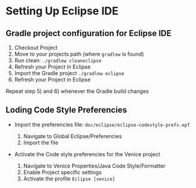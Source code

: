 # Setting Up Eclipse IDE

## Gradle project configuration for Eclipse IDE

1.  Checkout Project
2.  Move to your projects path (where `gradlew` is found)
3.  Run clean: `./gradlew cleaneclipse`
4.  Refresh your Project in Eclipse
5.  Import the Gradle project `./gradlew eclipse`
6.  Refresh your Project in Eclipse

Repeat step 5) and 6) whenever the Gradle build changes


## Loding Code Style Preferencies

* Import the preferencies file: `doc/eclipse/eclipse-codestyle-prefs.epf`
 
    1. Navigate to Global Eclipse/Preferencies
    2. Import the file
  
  
* Activate the Code style preferencies for the Venice project

    1. Navigate to Venice Properties/Java Code Style/Formatter  
    2. Enable Project specific settings
    3. Activate the profile `Eclipse [venice]`